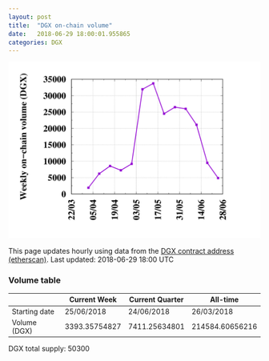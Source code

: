 ```yaml
---
layout: post
title:  "DGX on-chain volume"
date:   2018-06-29 18:00:01.955865
categories: DGX
---
```


![DGX volume graph](dgxvolume_scripts/out.png)


This page updates hourly using data from the [DGX contract address (etherscan)](https://etherscan.io/token/0x4f3afec4e5a3f2a6a1a411def7d7dfe50ee057bf). Last updated:
2018-06-29 18:00 UTC

### Volume table

|    | Current Week | Current Quarter | All-time
--- | --- | --- | ---
Starting date |25/06/2018|24/06/2018|26/03/2018
Volume (DGX) |3393.35754827|7411.25634801|214584.60656216

DGX total supply: 50300

